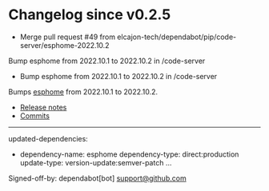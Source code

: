# Changelog since v0.2.5
- Merge pull request #49 from elcajon-tech/dependabot/pip/code-server/esphome-2022.10.2

Bump esphome from 2022.10.1 to 2022.10.2 in /code-server 
- Bump esphome from 2022.10.1 to 2022.10.2 in /code-server

Bumps [esphome](https://github.com/esphome/esphome) from 2022.10.1 to 2022.10.2.
- [Release notes](https://github.com/esphome/esphome/releases)
- [Commits](https://github.com/esphome/esphome/compare/2022.10.1...2022.10.2)

---
updated-dependencies:
- dependency-name: esphome
  dependency-type: direct:production
  update-type: version-update:semver-patch
...

Signed-off-by: dependabot[bot] <support@github.com> 
